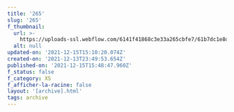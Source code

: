 ```yaml
---
title: '265'
slug: '265'
f_thumbnail:
  url: >-
    https://uploads-ssl.webflow.com/6141f41868c3e33a265cbfe7/61b7dc1e8dcef220514cef69_265.jpg
  alt: null
updated-on: '2021-12-15T15:10:20.074Z'
created-on: '2021-12-13T23:49:53.654Z'
published-on: '2021-12-15T15:48:47.960Z'
f_status: false
f_category: XS
f_afficher-la-racine: false
layout: '[archive].html'
tags: archive
---
```




